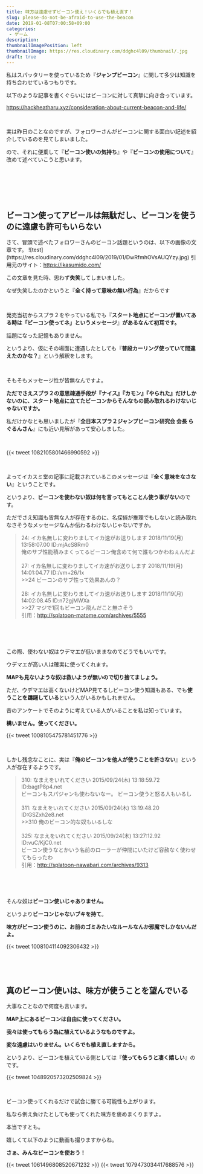 ```yaml
---
title: 味方は遠慮せずビーコン使え！いくらでも植え直す！
slug: please-do-not-be-afraid-to-use-the-beacon
date: 2019-01-08T07:00:58+09:00
categories: 
 - ゲーム
description: 
thumbnailImagePosition: left
thumbnailImage: https://res.cloudinary.com/ddghc4l09/thumbnail/.jpg
draft: true
---
```


<!--more-->

私はスパッタリーを使っているため『<strong>ジャンプビーコン</strong>』に関して多少は知識を持ち合わせているつもりです。

以下のような記事を書くぐらいにはビーコンに対して真摯に向き合っています。

https://hackheatharu.xyz/consideration-about-current-beacon-and-life/

&nbsp;

実は昨日のことなのですが、フォロワーさんがビーコンに関する面白い記述を紹介しているのを見てしまいました。

ので、それに便乗して『<strong>ビーコン使いの気持ち</strong>』や『<strong>ビーコンの使用について</strong>』改めて述べていこうと思います。

&nbsp;

&nbsp;

&nbsp;
<h2>ビーコン使ってアピールは無駄だし、ビーコンを使うのに遠慮も許可もいらない</h2>
さて、冒頭で述べたフォロワーさんのビーコン話題というのは、以下の画像の文章です。
![test](https://res.cloudinary.com/ddghc4l09/2019/01/DwRfmhOVsAUQYzy.jpg)
引用元のサイト：<a href="https://ikasumido.com/">https://ikasumido.com/</a></blockquote>
&nbsp;

この文章を見た時、思わず<strong>失笑</strong>してしまいました。

なぜ失笑したのかというと『<strong>全く持って意味の無い行為</strong>』だからです

&nbsp;

発売当初からスプラ２をやっている私でも『<strong>スタート地点にビーコンが置いてある時は「ビーコン使ってネ」というメッセージ</strong>』<strong>があるなんて初耳です。</strong>

話題になった記憶もありません。

というより、仮にその場面に遭遇したとしても『<strong>普段カーリング使っていて間違えたのかな？</strong>』という解釈をします。

&nbsp;

そもそもメッセージ性が皆無なんですよ。

<strong>ただでさえスプラ２の意思疎通手段が『ナイス』『カモン』『やられた』だけしかないのに、スタート地点に立てたビーコンからそんなもの読み取れるわけないじゃないですか。</strong>

私だけかなとも思いましたが『<strong>全日本スプラ２ジャンプビーコン研究会</strong><strong> 会長 らぐるんさん</strong>』にも近い見解があって安心しました。

&nbsp;

{{< tweet 1082105801466990592 >}}
&nbsp;

&nbsp;

よってイカスミ堂の記事に記載されているこのメッセージは『<strong>全く意味をなさない</strong>』ということです。

というより、<strong>ビーコンを使わない奴は何を言ってもとことん使う事がない</strong>のです。

ただでさえ知識も皆無な人が存在するのに、名探偵が推理でもしないと読み取れなさそうなメッセージなんか伝わるわけないじゃないですか。
<blockquote>
<div>24: イカ名無しに変わりましてイカ速がお送りします 2018/11/19(月) 13:58:07.00 ID:mjAcS8Rm0</div>
<div class="t_b">俺のサブ性能積みまくってるビーコン俺含めて何で誰もつかわねぇんだよ</div>
&nbsp;
<div class="t_h t_i">27: イカ名無しに変わりましてイカ速がお送りします 2018/11/19(月) 14:01:04.77 ID:/vm+26/1x</div>
<div class="t_b t_i"><span class="anchor">&gt;&gt;24</span>
ビーコンのサブ性って効果あんの？</div>
&nbsp;
<div class="t_h t_i">28: イカ名無しに変わりましてイカ速がお送りします 2018/11/19(月) 14:02:08.45 ID:n72gjMWXa</div>
<div class="t_b t_i"><span class="anchor">&gt;&gt;27</span>
マジで1回もビーコン飛んだこと無さそう</div>
引用：<a href="http://splatoon-matome.com/archives/5555">http://splatoon-matome.com/archives/5555</a></blockquote>
&nbsp;

&nbsp;

この際、使わない奴はウデマエが低いままなのでどうでもいいです。

ウデマエが高い人は確実に使ってくれます。

<strong>MAPも見ないような奴は救いようが無いので切り捨てましょう。</strong>

ただ、ウデマエは高くないけどMAP見てるしビーコン使う知識もある、でも<strong>使うことを躊躇している</strong>という人がいるかもしれません。

昔のアンケートでそのように考えている人がいることを私は知っています。

<strong>構いません。使ってください。</strong>

{{< tweet 1008105475781451776 >}}
&nbsp;

&nbsp;

しかし残念なことに、実は『<strong>俺のビーコンを他人が使うことを許さない</strong>』という人が存在するようです。
<blockquote>
<div class="t_h">310: <span class="res-name">なまえをいれてください</span> <span class="res-time">2015/09/24(木) 13:18:59.72 ID:bagtP8p4.net</span></div>
<div class="t_b">ビーコンもスパジャンも使わないなー。
ビーコン使うと怒る人もいるし</div>
&nbsp;
<div class="t_h">311: <span class="res-name">なまえをいれてください</span> <span class="res-time">2015/09/24(木) 13:19:48.20 ID:GSZxh2e8.net</span></div>
<div class="t_b">&gt;&gt;310
俺のビーコン的な奴もいるしな</div>
&nbsp;
<div class="t_h">325: <span class="res-name">なまえをいれてください</span> <span class="res-time">2015/09/24(木) 13:27:12.92 ID:vuC/KjC0.net</span></div>
<div class="t_b">ビーコン使うなとかいう名前のローラーが仲間にいたけど容赦なく使わせてもらったわ</div>
引用：<a href="http://splatoon-nawabari.com/archives/9313">http://splatoon-nawabari.com/archives/9313</a></blockquote>
&nbsp;

&nbsp;

そんな奴は<strong>ビーコン使いじゃありません。</strong>

というより<strong>ビーコンじゃないブキを持て</strong>。

<strong>味方がビーコン使うのに、お前のゴミみたいなルールなんか邪魔でしかないんだよ。</strong>

{{< tweet 1008104114092306432 >}}
&nbsp;

&nbsp;

&nbsp;
<h2>真のビーコン使いは、味方が使うことを望んでいる</h2>
大事なことなので何度も言います。

<strong>MAP上にあるビーコンは自由に使ってください。</strong>

<strong>我々は使ってもらう為に植えているようなものですよ。</strong>

<strong>変な遠慮はいりません。いくらでも植え直しますから。</strong>

というより、ビーコンを植えている側としては『<strong>使ってもらうと凄く嬉しい</strong>』のです。

{{< tweet 1048920573202509824 >}}
&nbsp;

&nbsp;

ビーコン使ってくれるだけで試合に勝てる可能性も上がります。

私なら例え負けたとしても使ってくれた味方を褒めまくりますよ。

本当ですとも。

嬉しくて以下のように動画も撮りますからね。

<strong>さぁ、みんなビーコンを使おう！</strong>

{{< tweet 1061496808520671232 >}}
{{< tweet 1079473034417688576 >}}